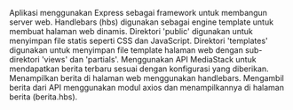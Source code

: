 Aplikasi menggunakan Express sebagai framework untuk membangun server web.
Handlebars (hbs) digunakan sebagai engine template untuk membuat halaman web dinamis.
Direktori 'public' digunakan untuk menyimpan file statis seperti CSS dan JavaScript.
Direktori 'templates' digunakan untuk menyimpan file template halaman web dengan sub-direktori 'views' dan 'partials'.
Menggunakan API MediaStack untuk mendapatkan berita terbaru sesuai dengan konfigurasi yang diberikan.
Menampilkan berita di halaman web menggunakan handlebars.
Mengambil berita dari API menggunakan modul axios dan menampilkannya di halaman berita (berita.hbs).

